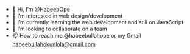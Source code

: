 - 👋 Hi, I’m @HabeebOpe
- 👀 I’m interested in web design/development 
- 🌱 I’m currently learning the web development and still on JavaScript 
- 💞️ I’m looking to collaborate on a team
- 📫 How to reach me @habeebullahope or my Gmail habeebullahokunlola@gmail.com

<!---
HabeebOpe/HabeebOpe is a ✨ special ✨ repository because its `README.md` (this file) appears on your GitHub profile.
You can click the Preview link to take a look at your changes.
--->

